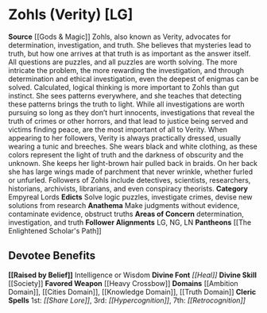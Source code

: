 ﻿---
ability:
- Intelligence
- Wisdom
ability_boost:
- Intelligence
- Wisdom
alignment: LG
deity:
- '[[DATABASE/deity/Zohls|Zohls]]'
- '[[DATABASE/deity/The Enlightened Scholar''s Path|TheEnlightened Scholar''s Path]]'
deity_category: Empyreal Lords
divine_font: Heal
domain:
- '[[DATABASE/domain/Ambition Domain|Ambition]]'
- '[[DATABASE/domain/Cities Domain|Cities]]'
- '[[DATABASE/domain/Knowledge Domain|Knowledge]]'
- '[[DATABASE/domain/Truth Domain|Truth]]'
favored_weapon: '[[DATABASE/weapon/Heavy Crossbow|Heavy Crossbow]]'
follower_alignment:
- LG
- LN
- NG
id: '133'
name: Zohls
rarity: Common
skill:
- '[[DATABASE/skill/Society|Society]]'
source: '[[DATABASE/source/Gods & Magic|Gods & Magic]]'
trait: null
type: Deity

---
# Zohls (Verity) [LG]

**Source** [[Gods & Magic]] 
Zohls, also known as Verity, advocates for determination, investigation, and truth. She believes that mysteries lead to truth, but how one arrives at that truth is as important as the answer itself. All questions are puzzles, and all puzzles are worth solving. The more intricate the problem, the more rewarding the investigation, and through determination and ethical investigation, even the deepest of enigmas can be solved. Calculated, logical thinking is more important to Zohls than gut instinct. She sees patterns everywhere, and she teaches that detecting these patterns brings the truth to light. While all investigations are worth pursuing so long as they don’t hurt innocents, investigations that reveal the truth of crimes or other horrors, and that lead to justice being served and victims finding peace, are the most important of all to Verity.
 When appearing to her followers, Verity is always practically dressed, usually wearing a tunic and breeches. She wears black and white clothing, as these colors represent the light of truth and the darkness of obscurity and the unknown. She keeps her light-brown hair pulled back in braids. On her back she has large wings made of parchment that never wrinkle, whether furled or unfurled. Followers of Zohls include detectives, scientists, researchers, historians, archivists, librarians, and even conspiracy theorists.
**Category** Empyreal Lords
**Edicts** Solve logic puzzles, investigate crimes, devise new solutions from research
**Anathema** Make judgments without evidence, contaminate evidence, obstruct truths
**Areas of Concern** determination, investigation, and truth
**Follower Alignments** LG, NG, LN
**Pantheons** [[The Enlightened Scholar's Path]]

## Devotee Benefits

**[[Raised by Belief]]** Intelligence or Wisdom
**Divine Font** _[[Heal]]_
**Divine Skill** [[Society]]
**Favored Weapon** [[Heavy Crossbow]]
**Domains** [[Ambition Domain]], [[Cities Domain]], [[Knowledge Domain]], [[Truth Domain]]
**Cleric Spells** 1st: _[[Share Lore]]_, 3rd: _[[Hypercognition]]_, 7th: _[[Retrocognition]]_